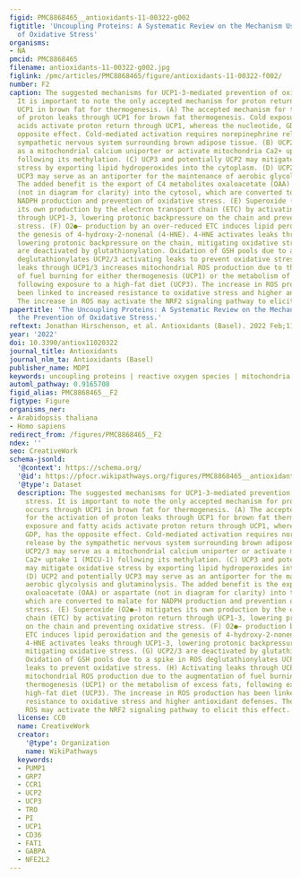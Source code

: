 ```yaml
---
figid: PMC8868465__antioxidants-11-00322-g002
figtitle: 'Uncoupling Proteins: A Systematic Review on the Mechanism Used in the Prevention
  of Oxidative Stress'
organisms:
- NA
pmcid: PMC8868465
filename: antioxidants-11-00322-g002.jpg
figlink: /pmc/articles/PMC8868465/figure/antioxidants-11-00322-f002/
number: F2
caption: The suggested mechanisms for UCP1-3-mediated prevention of oxidative stress.
  It is important to note the only accepted mechanism for proton return occurs through
  UCP1 in brown fat for thermogenesis. (A) The accepted mechanism for the activation
  of proton leaks through UCP1 for brown fat thermogenesis. Cold exposure and fatty
  acids activate proton return through UCP1, whereas the nucleotide, GDP, has the
  opposite effect. Cold-mediated activation requires norepinephrine release by the
  sympathetic nervous system surrounding brown adipose tissue. (B) UCP2/3 may serve
  as a mitochondrial calcium uniporter or activate mitochondria Ca2+ uptake 1 (MICU-1)
  following its methylation. (C) UCP3 and potentially UCP2 may mitigate oxidative
  stress by exporting lipid hydroperoxides into the cytoplasm. (D) UCP2 and potentially
  UCP3 may serve as an antiporter for the maintenance of aerobic glycolysis and glutaminolysis.
  The added benefit is the export of C4 metabolites oxaloacetate (OAA) or aspartate
  (not in diagram for clarity) into the cytosol, which are converted to malate for
  NADPH production and prevention of oxidative stress. (E) Superoxide (O2●−) mitigates
  its own production by the electron transport chain (ETC) by activating proton return
  through UCP1-3, lowering protonic backpressure on the chain and preventing oxidative
  stress. (F) O2●− production by an over-reduced ETC induces lipid peroxidation and
  the genesis of 4-hydroxy-2-nonenal (4-HNE). 4-HNE activates leaks through UCP1-3,
  lowering protonic backpressure on the chain, mitigating oxidative stress. (G) UCP2/3
  are deactivated by glutathionylation. Oxidation of GSH pools due to a spike in ROS
  deglutathionylates UCP2/3 activating leaks to prevent oxidative stress. (H) Activating
  leaks through UCP1/3 increases mitochondrial ROS production due to the augmentation
  of fuel burning for either thermogenesis (UCP1) or the metabolism of excess fats,
  following exposure to a high-fat diet (UCP3). The increase in ROS production has
  been linked to increased resistance to oxidative stress and higher antioxidant defenses.
  The increase in ROS may activate the NRF2 signaling pathway to elicit this effect.
papertitle: 'The Uncoupling Proteins: A Systematic Review on the Mechanism Used in
  the Prevention of Oxidative Stress.'
reftext: Jonathan Hirschenson, et al. Antioxidants (Basel). 2022 Feb;11(2):322.
year: '2022'
doi: 10.3390/antiox11020322
journal_title: Antioxidants
journal_nlm_ta: Antioxidants (Basel)
publisher_name: MDPI
keywords: uncoupling proteins | reactive oxygen species | mitochondria | proton leaks
automl_pathway: 0.9165708
figid_alias: PMC8868465__F2
figtype: Figure
organisms_ner:
- Arabidopsis thaliana
- Homo sapiens
redirect_from: /figures/PMC8868465__F2
ndex: ''
seo: CreativeWork
schema-jsonld:
  '@context': https://schema.org/
  '@id': https://pfocr.wikipathways.org/figures/PMC8868465__antioxidants-11-00322-g002.html
  '@type': Dataset
  description: The suggested mechanisms for UCP1-3-mediated prevention of oxidative
    stress. It is important to note the only accepted mechanism for proton return
    occurs through UCP1 in brown fat for thermogenesis. (A) The accepted mechanism
    for the activation of proton leaks through UCP1 for brown fat thermogenesis. Cold
    exposure and fatty acids activate proton return through UCP1, whereas the nucleotide,
    GDP, has the opposite effect. Cold-mediated activation requires norepinephrine
    release by the sympathetic nervous system surrounding brown adipose tissue. (B)
    UCP2/3 may serve as a mitochondrial calcium uniporter or activate mitochondria
    Ca2+ uptake 1 (MICU-1) following its methylation. (C) UCP3 and potentially UCP2
    may mitigate oxidative stress by exporting lipid hydroperoxides into the cytoplasm.
    (D) UCP2 and potentially UCP3 may serve as an antiporter for the maintenance of
    aerobic glycolysis and glutaminolysis. The added benefit is the export of C4 metabolites
    oxaloacetate (OAA) or aspartate (not in diagram for clarity) into the cytosol,
    which are converted to malate for NADPH production and prevention of oxidative
    stress. (E) Superoxide (O2●−) mitigates its own production by the electron transport
    chain (ETC) by activating proton return through UCP1-3, lowering protonic backpressure
    on the chain and preventing oxidative stress. (F) O2●− production by an over-reduced
    ETC induces lipid peroxidation and the genesis of 4-hydroxy-2-nonenal (4-HNE).
    4-HNE activates leaks through UCP1-3, lowering protonic backpressure on the chain,
    mitigating oxidative stress. (G) UCP2/3 are deactivated by glutathionylation.
    Oxidation of GSH pools due to a spike in ROS deglutathionylates UCP2/3 activating
    leaks to prevent oxidative stress. (H) Activating leaks through UCP1/3 increases
    mitochondrial ROS production due to the augmentation of fuel burning for either
    thermogenesis (UCP1) or the metabolism of excess fats, following exposure to a
    high-fat diet (UCP3). The increase in ROS production has been linked to increased
    resistance to oxidative stress and higher antioxidant defenses. The increase in
    ROS may activate the NRF2 signaling pathway to elicit this effect.
  license: CC0
  name: CreativeWork
  creator:
    '@type': Organization
    name: WikiPathways
  keywords:
  - PUMP1
  - GRP7
  - CCR1
  - UCP2
  - UCP3
  - TRO
  - PI
  - UCP1
  - CD36
  - FAT1
  - GABPA
  - NFE2L2
---
```

